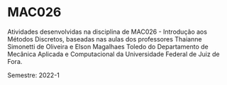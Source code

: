 # MAC026

Atividades desenvolvidas na disciplina de MAC026 - Introdução aos Métodos Discretos, baseadas nas aulas dos professores Thaianne Simonetti de Oliveira e Elson Magalhaes Toledo do Departamento de Mecânica Aplicada e Computacional da Universidade Federal de Juiz de Fora.

Semestre: 2022-1
